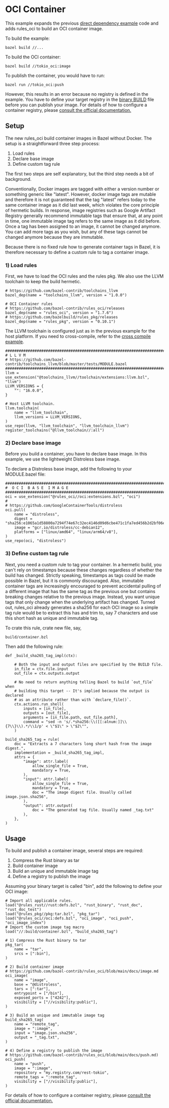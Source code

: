 # OCI Container

This example expands the previous [direct dependency example](../06-deps-direct) code 
and adds rules_oci to build an OCI container image. 

To build the example:

`bazel build //...`

To build the OCI container:

`bazel build //tokio_oci:image`

To publish the container, you would have to run:

`bazel run //tokio_oci:push`

However, this results in an error because no registry is defined in the example.
You have to define your target registry in the [binary BUILD](tokio_oci/BUILD.bazel) file
before you can publish your image. For details of how to configure a container registry,
please [consult the official documentation.](https://github.com/bazel-contrib/rules_oci/blob/main/docs/push.md)

## Setup

The new rules_oci build container images in Bazel without Docker. The setup is a straightforward three step process:

1) Load rules 
2) Declare base image
3) Define custom tag rule

The first two steps are self explanatory, but the third step needs a bit of background.

Conventionally, Docker images are tagged with either a version number or something generic like "latest".
However, docker image tags are mutable and therefore it is not guaranteed that the tag "latest" refers today to the 
same container image as it did last week, which violates the core principle of hermetic builds. In response, 
image registries such as Google Artifact Registry generally recommend immutable tags that ensure that, 
at any point in time, one immutable image tag refers to the same image as it did before. 
Once a tag has been assigned to an image, it cannot be changed anymore. You can add more tags as you wish,
but any of these tags cannot be changed anymore because they are immutable. 

Because there is no fixed rule how to generate container tags in Bazel, it is therefore necessary to define
a custom rule to tag a container image. 


### 1) Load rules

First, we have to load the OCI rules and the rules pkg. We
also use the LLVM toolchain to keep the build hermetic.

```Starlark
# https://github.com/bazel-contrib/toolchains_llvm
bazel_dep(name = "toolchains_llvm", version = "1.0.0")

# OCI Container rules
# https://github.com/bazel-contrib/rules_oci/releases
bazel_dep(name = "rules_oci", version = "1.7.6")
# https://github.com/bazelbuild/rules_pkg/releases
bazel_dep(name = "rules_pkg", version = "0.10.1")
```

The LLVM toolchain is configured just as in the previous example for
 the host platform. If you need to cross-compile, refer to the [cross compile
example](../02-hello-cross).

```Starlark
###############################################################################
# L L V M
# https://github.com/bazel-contrib/toolchains_llvm/blob/master/tests/MODULE.bazel
###############################################################################
llvm = use_extension("@toolchains_llvm//toolchain/extensions:llvm.bzl", "llvm")
LLVM_VERSIONS = {
    "": "16.0.0",
}

# Host LLVM toolchain.
llvm.toolchain(
    name = "llvm_toolchain",
    llvm_versions = LLVM_VERSIONS,
)
use_repo(llvm, "llvm_toolchain", "llvm_toolchain_llvm")
register_toolchains("@llvm_toolchain//:all")
```

### 2) Declare base image

Before you build a container, you have to declare base image. 
In this example, we use the lightweight Distroless base image.

To declare a Distroless base image, add the following to your MODULE.bazel file:

```Starlark
###############################################################################
#  O C I  B A S E  I M A G E
###############################################################################
oci = use_extension("@rules_oci//oci:extensions.bzl", "oci")
#
# https://github.com/GoogleContainerTools/distroless
oci.pull(
    name = "distroless",
    digest = "sha256:e1065a1d58800a7294f74e67c32ec4146d09d6cbe471c1fa7ed456b2d2bf06e0",
    image = "gcr.io/distroless/cc-debian12",
    platforms = ["linux/amd64", "linux/arm64/v8"],
)
use_repo(oci, "distroless")
```

### 3) Define custom tag rule

Next, you need a custom rule to tag your container. In a hermetic build, you can't rely on timestamps because these
changes regardless of whether the build has changed. Strictly speaking, timestamps as tags could be made possible in
Bazel, but it is commonly discouraged. Also, immutable container tags are increasingly encouraged to prevent accidental
pulling of a different image that has the same tag as the previous one but contains breaking changes relative to the
previous image. Instead, you want unique tags that only change when the underlying artifact has changed. Turned out,
rules_oci already generates a sha256 for each OCI image so a simple tag rule would be to extract this has and trim to,
say 7 characters and use this short hash as unique and immutable tag.

To crate this rule, crate new file, say,

`build/container.bzl`

Then add the following rule:

```Starlark
def _build_sha265_tag_impl(ctx):

    # Both the input and output files are specified by the BUILD file.
    in_file = ctx.file.input
    out_file = ctx.outputs.output

    # No need to return anything telling Bazel to build `out_file` when
    # building this target -- It's implied because the output is declared
    # as an attribute rather than with `declare_file()`.
    ctx.actions.run_shell(
        inputs = [in_file],
        outputs = [out_file],
        arguments = [in_file.path, out_file.path],
        command = "sed -n 's/.*sha256:\\([[:alnum:]]\\{7\\}\\).*/\\1/p' < \"$1\" > \"$2\"",
    )

build_sha265_tag = rule(
    doc = "Extracts a 7 characters long short hash from the image digest.",
    implementation = _build_sha265_tag_impl,
    attrs = {
        "image": attr.label(
            allow_single_file = True,
            mandatory = True,
        ),
        "input": attr.label(
            allow_single_file = True,
            mandatory = True,
            doc = "The image digest file. Usually called image.json.sha256",
        ),
        "output": attr.output(
            doc = "The generated tag file. Usually named _tag.txt"
        ),
    },
)
```

## Usage 

To build and publish a container image, several steps are required:

1) Compress the Rust binary as tar
2) Build container image
3) Build an unique and immutable image tag
4) Define a registry to publish the image

Assuming your binary target is called "bin", 
add the following to define your OCI image:

```Starlark
# Import all applicable rules. 
load("@rules_rust//rust:defs.bzl", "rust_binary", "rust_doc", "rust_doc_test")
load("@rules_pkg//pkg:tar.bzl", "pkg_tar")
load("@rules_oci//oci:defs.bzl", "oci_image", "oci_push",  "oci_image_index")
# Import the custom image tag macro
load("//:build/container.bzl", "build_sha265_tag")

# 1) Compress the Rust binary to tar
pkg_tar(
    name = "tar",
    srcs = [":bin"],
)

# 2) Build container image
# https://github.com/bazel-contrib/rules_oci/blob/main/docs/image.md
oci_image(
    name = "image",
    base = "@distroless",
    tars = [":tar"],
    entrypoint = ["/bin"],
    exposed_ports = ["4242"],
    visibility = ["//visibility:public"],
)

# 3) Build an unique and immutable image tag
build_sha265_tag(
    name = "remote_tag",
    image = ":image",
    input = "image.json.sha256",
    output = "_tag.txt",
)

# 4) Define a registry to publish the image
# https://github.com/bazel-contrib/rules_oci/blob/main/docs/push.md)
oci_push(
    name = "push",
    image = ":image",
    repository = "my.registry.com/rest-tokio",
    remote_tags = ":remote_tag",
    visibility = ["//visibility:public"],
)
```

For details of how to configure a container registry,
please [consult the official documentation.](https://github.com/bazel-contrib/rules_oci/blob/main/docs/push.md)

